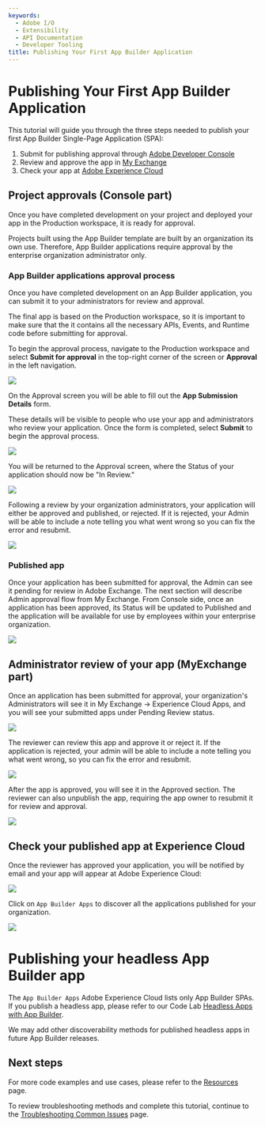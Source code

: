 ```yaml
---
keywords:
  - Adobe I/O
  - Extensibility
  - API Documentation
  - Developer Tooling
title: Publishing Your First App Builder Application
---
```


# Publishing Your First App Builder Application

This tutorial will guide you through the three steps needed to publish your first App Builder Single-Page Application (SPA):

1. Submit for publishing approval through [Adobe Developer Console](https://developer.adobe.com/developer-console/)
2. Review and approve the app in [My Exchange](https://exchange.adobe.com/my-exchange.html)
3. Check your app at [Adobe Experience Cloud](https://experience.adobe.com)

## Project approvals (Console part)

Once you have completed development on your project and deployed your app in the Production workspace, it is ready for approval. 

Projects built using the App Builder template are built by an organization its own use. Therefore, App Builder applications require approval by the enterprise organization administrator only. 

### App Builder applications approval process

Once you have completed development on an App Builder application, you can submit it to your administrators for review and approval.

The final app is based on the Production workspace, so it is important to make sure that the it contains all the necessary APIs, Events, and Runtime code before submitting for approval.

To begin the approval process, navigate to the Production workspace and select **Submit for approval** in the top-right corner of the screen or **Approval** in the left navigation.

![](../../images/approval-production-overview.png)

On the Approval screen you will be able to fill out the **App Submission Details** form.

These details will be visible to people who use your app and administrators who review your application. Once the form is completed, select **Submit** to begin the approval process.

![](../../images/approval-app-submission-details.png)

You will be returned to the Approval screen, where the Status of your application should now be "In Review."

![](../../images/approval-in-review.png)

Following a review by your organization administrators, your application will either be approved and published, or rejected. If it is rejected, your Admin will be able to include a note telling you what went wrong so you can fix the error and resubmit.

![](../../images/approval-app-rejected.png)

### Published app

Once your application has been submitted for approval, the Admin can see it pending for review in Adobe Exchange. The next section will describe Admin approval flow from My Exchange. From Console side, once an application has been approved, its Status will be updated to Published and the application will be available for use by employees within your enterprise organization.

![](../../images/approval-published.png)

## Administrator review of your app (MyExchange part)

Once an application has been submitted for approval, your organization's Administrators will see it in My Exchange -> Experience Cloud Apps, and you will see your submitted apps under Pending Review status.

![](../../images/approval-myexchange.png)

The reviewer can review this app and approve it or reject it. If the application is rejected, your admin will be able to include a note telling you what went wrong, so you can fix the error and resubmit.

![](../../images/approval-myexchange-review.png)

After the app is approved, you will see it in the Approved section. The reviewer can also unpublish the app, requiring the app owner to resubmit it for review and approval.

![](../../images/approval-myexchange-revoke.png)

## Check your published app at Experience Cloud

Once the reviewer has approved your application, you will be notified by email and your app will appear at Adobe Experience Cloud:

![](../../images/approval-myapp-home.png)

Click on `App Builder Apps` to discover all the applications published for your organization.

![](../../images/approval-myapp-customapps.png)

# Publishing your headless App Builder app

The `App Builder Apps` Adobe Experience Cloud lists only App Builder SPAs. If you publish a headless app, please refer to our Code Lab [Headless Apps with App Builder](../../resources/barcode-reader/index.md).

We may add other discoverability methods for published headless apps in future App Builder releases.

## Next steps

For more code examples and use cases, please refer to the [Resources](../../resources/index.md) page.

To review troubleshooting methods and complete this tutorial, continue to the [Troubleshooting Common Issues](troubleshoot.md) page.
